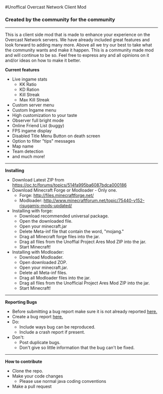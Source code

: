 #Unoffical Overcast Network Client Mod
### Created by the community for the community
* * *
This is a client side mod that is made to enhance your experience on the Overcast Network servers. We have already included great features and look forward to adding many more. Above all we try our best to take what the community wants and make it happen. This is a community made mod and will continue to be so. Feel free to express any and all opinions on it and/or ideas on how to make it better.

__Current features__
* Live ingame stats
    * KK Ratio
    * KD Ration
    * Kill Streak
    * Max Kill Streak
* Custom server menu
* Custom Ingame menu
* High customization to your taste
* Observer full bright mode
* Online Friend List (buggy)
* FPS ingame display
* Disabled Title Menu Button on death screen
* Option to filter "tips" messages
* Map name
* Team detection
* and much more!
 
* * * 

__Installing__
* Download Latest ZIP from https://oc.tc/forums/topics/514fa995ba6087bdca000186
* Download Minecraft Forge or Modloader - Only one.
    * Forge: http://files.minecraftforge.net/
    * Modloader: http://www.minecraftforum.net/topic/75440-v152-risugamis-mods-updated/
* Installing with forge:
    * Download recommended universal package.
    * Open the downloaded file.
    * Open your minecraft.jar
    * Delete Meta-inf file that contain the word, "mojang."
    * Drag all Minecraft forge files into the jar.
    * Drag all files from the Unoffial Project Ares Mod ZIP into the jar.
    * Start Minecraft!
* Installing with Modloader:
    * Download Modloader.
    * Open downloaded ZOP.
    * Open your minecraft.jar.
    * Delete all Meta-inf files.
    * Drag all Modloader files into the jar.
    * Drag all files from the Unofficial Project Ares Mod ZIP into the jar.
    * Start Minecraft!
         
* * *

__Reporting Bugs__
* Before submitting a bug report make sure it is not already reported [here.](https://github.com/UnofficalProjectAresTeam/mod_Ares/issues/)
* Create a bug report [here.](https://github.com/UnofficalProjectAresTeam/mod_Ares/issues/new)
* Do:
    * Include ways bug can be reproduced.
    * Include a crash report if present.
* Don't:
    * Post duplicate bugs.
    * Don't give so little information that the bug can't be fixed.

* * *

__How to contribute__
* Clone the repo. 
* Make your code changes
    * Please use normal java coding conventions
* Make a pull request


